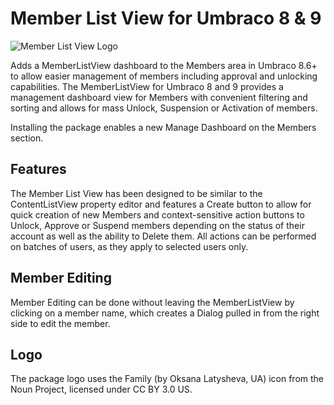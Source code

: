 # Member List View for Umbraco 8 & 9

![Member List View Logo](https://raw.githubusercontent.com/YourITGroup/umbMemberListView/master/assets/Membership_logo.png)

Adds a MemberListView dashboard to the Members area in Umbraco 8.6+ to allow easier management of members including approval and unlocking capabilities.
The MemberListView for Umbraco 8 and 9 provides a management dashboard view for Members with convenient filtering and sorting and allows for mass Unlock, Suspension or Activation of members.

Installing the package enables a new Manage Dashboard on the Members section.

## Features

The Member List View has been designed to be similar to the ContentListView property editor and features a Create button to allow for quick creation of new Members and context-sensitive action buttons to Unlock, Approve or Suspend members depending on the status of their account as well as the ability to Delete them.  All actions can be performed on batches of users, as they apply to selected users only.

## Member Editing

Member Editing can be done without leaving the MemberListView by clicking on a member name, which creates a Dialog pulled in from the right side to edit the member.

## Logo
The package logo uses the Family (by Oksana Latysheva, UA) icon from the Noun Project, licensed under CC BY 3.0 US.
